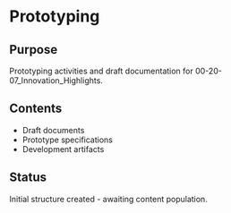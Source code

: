 # Prototyping

## Purpose
Prototyping activities and draft documentation for 00-20-07_Innovation_Highlights.

## Contents
- Draft documents
- Prototype specifications
- Development artifacts

## Status
Initial structure created - awaiting content population.
